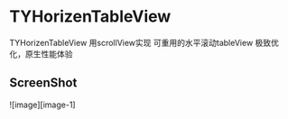 # TYHorizenTableView
TYHorizenTableView   用scrollView实现 可重用的水平滚动tableView 极致优化，原生性能体验

## ScreenShot

![image][image-1]














[image-2]:	https://raw.githubusercontent.com/12207480/TYHorizenTableView/master/screenshot/horizenTableView.gif
